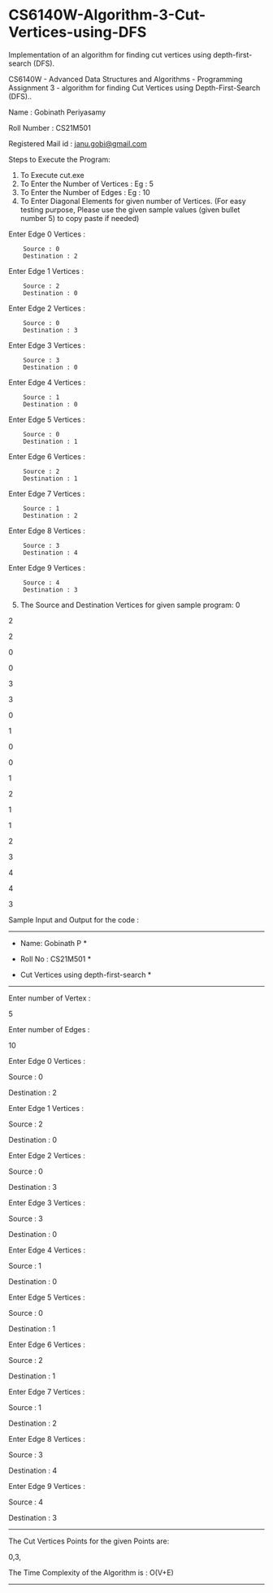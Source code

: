 # CS6140W-Algorithm-3-Cut-Vertices-using-DFS
Implementation of an algorithm for finding cut vertices using depth-first-search (DFS).


CS6140W - Advanced Data Structures and Algorithms - Programming Assignment 3 - algorithm for finding Cut Vertices using Depth-First-Search (DFS)..

Name : Gobinath Periyasamy

Roll Number : CS21M501

Registered Mail id : janu.gobi@gmail.com

Steps to Execute the Program:

1.  To Execute cut.exe
2.  To Enter the Number of Vertices : Eg : 5
3.  To Enter the Number of Edges : Eg : 10
4.  To Enter Diagonal Elements for given number of Vertices. (For easy testing purpose, Please use the given sample values (given bullet number 5) to copy paste if needed)

Enter Edge 0 Vertices :

        Source : 0
        Destination : 2


Enter Edge 1 Vertices :

        Source : 2
        Destination : 0


Enter Edge 2 Vertices :

        Source : 0
        Destination : 3


Enter Edge 3 Vertices :

        Source : 3
        Destination : 0


Enter Edge 4 Vertices :

        Source : 1
        Destination : 0


Enter Edge 5 Vertices :

        Source : 0
        Destination : 1


Enter Edge 6 Vertices :

        Source : 2
        Destination : 1


Enter Edge 7 Vertices :

        Source : 1
        Destination : 2


Enter Edge 8 Vertices :

        Source : 3
        Destination : 4


Enter Edge 9 Vertices :

        Source : 4
        Destination : 3


5.  The Source and Destination Vertices for given sample program:
0

2

2

0

0

3

3

0

1

0

0

1

2

1

1

2

3

4

4

3






Sample Input and Output for the code :

*********************************************

* Name: Gobinath P                          *

* Roll No : CS21M501                        *

* Cut Vertices using depth-first-search     *

*********************************************

Enter number of Vertex :

5

Enter number of Edges :

10

Enter Edge 0 Vertices :



Source : 0

Destination : 2





Enter Edge 1 Vertices :



Source : 2

Destination : 0





Enter Edge 2 Vertices :



Source : 0

Destination : 3





Enter Edge 3 Vertices :



Source : 3

Destination : 0





Enter Edge 4 Vertices :



Source : 1

Destination : 0





Enter Edge 5 Vertices :



Source : 0

Destination : 1





Enter Edge 6 Vertices :



Source : 2

Destination : 1





Enter Edge 7 Vertices :



Source : 1

Destination : 2





Enter Edge 8 Vertices :



Source : 3

Destination : 4





Enter Edge 9 Vertices :



Source : 4

Destination : 3





*************************************************************

The Cut Vertices Points for the given Points are:

0,3,

The Time Complexity of the Algorithm is : O(V+E)

*************************************************************


